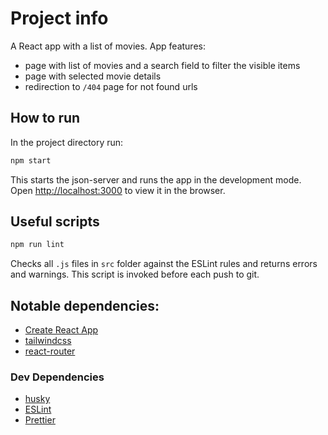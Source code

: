# Project info

A React app with a list of movies. App features:

- page with list of movies and a search field to filter the visible items
- page with selected movie details
- redirection to `/404` page for not found urls

## How to run

In the project directory run:

```cmd
npm start
```

This starts the json-server and runs the app in the development mode.
Open [http://localhost:3000](http://localhost:3000) to view it in the browser.

## Useful scripts

```cmd
npm run lint
```

Checks all `.js` files in `src` folder against the ESLint rules and returns errors and warnings. This script is invoked before each push to git.

## Notable dependencies:

- [Create React App](https://github.com/facebook/create-react-app)
- [tailwindcss](https://tailwindcss.com)
- [react-router](https://www.npmjs.com/package/react-router)

### Dev Dependencies

- [husky](https://github.com/typicode/husky)
- [ESLint](https://eslint.org/)
- [Prettier](https://prettier.io/)
